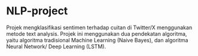 # NLP-project
Projek mengklasifikasi sentimen terhadap cuitan di Twitter/X menggunakan metode text analysis. Projek ini menggunakan dua pendekatan algoritma, yaitu algoritma tradisional Machine Learning (Naive Bayes), dan algoritma Neural Network/ Deep Learning (LSTM).

